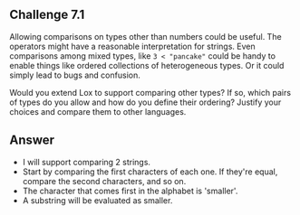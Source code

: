 ## Challenge 7.1

Allowing comparisons on types other than numbers could be useful. The operators might have a reasonable interpretation for strings. Even comparisons among mixed types, like `3 < "pancake"` could be handy to enable things like ordered collections of heterogeneous types. Or it could simply lead to bugs and confusion.

Would you extend Lox to support comparing other types? If so, which pairs of types do you allow and how do you define their ordering? Justify your choices and compare them to other languages.

## Answer

- I will support comparing 2 strings.
- Start by comparing the first characters of each one. If they're equal, compare the second characters, and so on.
- The character that comes first in the alphabet is 'smaller'.
- A substring will be evaluated as smaller.
